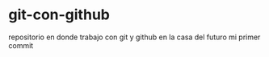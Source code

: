 # git-con-github
repositorio en donde trabajo con git y github en la casa del futuro
mi primer commit